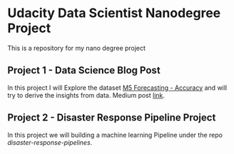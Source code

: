 # Udacity Data Scientist Nanodegree Project
This is a repository for my nano degree project

## Project 1 - Data Science Blog Post
In this project I will Explore the dataset [M5 Forecasting - Accuracy](https://www.kaggle.com/c/m5-forecasting-accuracy)
and will try to derive the insights from data.
Medium post [link](https://medium.com/@princerocker22/insights-from-sales-data-of-walmart-fa6d4010a363).

## Project 2 - Disaster Response Pipeline Project
In this project we will building a machine learning Pipeline under the repo *disaster-response-pipelines*.

